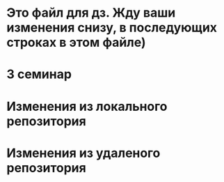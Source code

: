 # Это файл для дз. Жду ваши изменения снизу, в последующих строках в этом файле)

# 3 семинар

# Изменения из локального репозитория

# Изменения из удаленого репозитория
